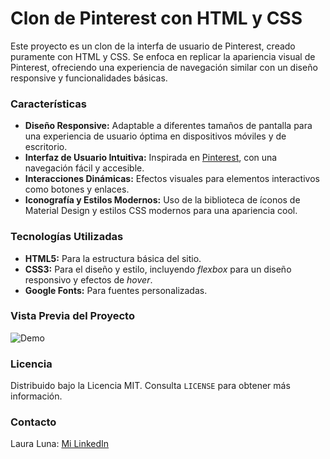 # Clon de Pinterest con HTML y CSS
Este proyecto es un clon de la interfa de usuario de Pinterest, creado puramente con HTML y CSS. Se enfoca en replicar la apariencia visual de Pinterest, ofreciendo una experiencia de navegación similar con un diseño responsive y funcionalidades básicas.
### Características
+ **Diseño Responsive:** Adaptable a diferentes tamaños de pantalla para una experiencia de usuario óptima en dispositivos móviles y de escritorio.
+ **Interfaz de Usuario Intuitiva:** Inspirada en [Pinterest](https://www.pinterest.es/), con una navegación fácil y accesible.
+ **Interacciones Dinámicas:** Efectos visuales para elementos interactivos como botones y enlaces.
+ **Iconografía y Estilos Modernos:** Uso de la biblioteca de íconos de Material Design y estilos CSS modernos para una apariencia cool.

### Tecnologías Utilizadas
+ **HTML5:** Para la estructura básica del sitio.
+ **CSS3:** Para el diseño y estilo, incluyendo _flexbox_ para un diseño responsivo y efectos de _hover_.
+ **Google Fonts:** Para fuentes personalizadas.

### Vista Previa del Proyecto
![Demo](/imagenes/pinterest_screen.png)

### Licencia
Distribuido bajo la Licencia MIT. Consulta `LICENSE` para obtener más información.

### Contacto
Laura Luna: [Mi LinkedIn](enlace)
